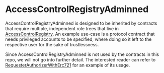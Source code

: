 # AccessControlRegistryAdminned

AccessControlRegistryAdminned is designed to be inherited by contracts that require multiple, independent role trees that live in [AccessControlRegistry](./accesscontrolregistry.md).
An example use-case is a protocol contract that needs privileged accounts to be specified, where doing so it left to the respective user for the sake of trustlessness.

Since AccessControlRegistryAdminned is not used by the contracts in this repo, we will not go into further detail.
The interested reader can refer to [RequesterAuthorizerWithErc721](https://github.com/api3dao/airnode-protocol-v1/blob/main/contracts/authorizers/RequesterAuthorizerWithErc721.sol) for an example of its usage.
